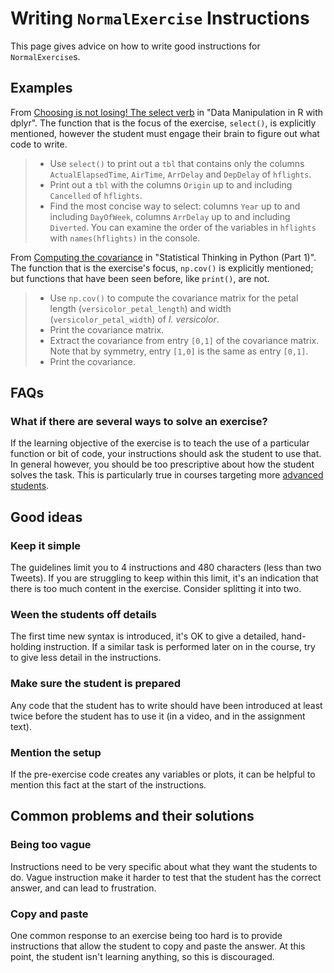 # Writing `NormalExercise` Instructions

This page gives advice on how to write good instructions for `NormalExercise`s.

## Examples

From [Choosing is not losing! The select verb](https://campus.datacamp.com/courses/dplyr-data-manipulation-r-tutorial/chapter-two-select-and-mutate?ex=3) in "Data Manipulation in R with dplyr". The function that is the focus of the exercise, `select()`, is explicitly mentioned, however the student must engage their brain to figure out what code to write.

> - Use `select()` to print out a `tbl` that contains only the columns `ActualElapsedTime`, `AirTime`, `ArrDelay` and `DepDelay` of `hflights`.
> - Print out a `tbl` with the columns `Origin` up to and including `Cancelled` of `hflights`.
> - Find the most concise way to select: columns `Year` up to and including `DayOfWeek`, columns `ArrDelay` up to and including `Diverted`. You can examine the order of the variables in `hflights` with `names(hflights)` in the console.

From [Computing the covariance](https://campus.datacamp.com/courses/statistical-thinking-in-python-part-1/quantitative-exploratory-data-analysis?ex=14) in "Statistical Thinking in Python (Part 1)". The function that is the exercise's focus, `np.cov()` is explicitly mentioned; but functions that have been seen before, like `print()`, are not.

> - Use `np.cov()` to compute the covariance matrix for the petal length (`versicolor_petal_length`) and width (`versicolor_petal_width`) of *I. versicolor*.
> - Print the covariance matrix.
> - Extract the covariance from entry `[0,1]` of the covariance matrix. Note that by symmetry, entry `[1,0]` is the same as entry `[0,1]`.
> - Print the covariance.


## FAQs

### What if there are several ways to solve an exercise?

If the learning objective of the exercise is to teach the use of a particular function or bit of code, your instructions should ask the student to use that. In general however, you should be too prescriptive about how the student solves the task. This is particularly true in courses targeting more [advanced students](courses/design/personas.html#advanced-alex).

## Good ideas

### Keep it simple

The guidelines limit you to 4 instructions and 480 characters (less than two Tweets). If you are struggling to keep within this limit, it's an indication that there is too much content in the exercise. Consider splitting it into two.

### Ween the students off details

The first time new syntax is introduced, it's OK to give a detailed, hand-holding instruction. If a similar task is performed later on in the course, try to give less detail in the instructions.

### Make sure the student is prepared

Any code that the student has to write should have been introduced at least twice before the student has to use it (in a video, and in the assignment text).

### Mention the setup

If the pre-exercise code creates any variables or plots, it can be helpful to mention this fact at the start of the instructions.

## Common problems and their solutions

### Being too vague

Instructions need to be very specific about what they want the students to do. Vague instruction make it harder to test that the student has the correct answer, and can lead to frustration.

### Copy and paste

One common response to an exercise being too hard is to provide instructions that allow the student to copy and paste the answer. At this point, the student isn't learning anything, so this is discouraged.

